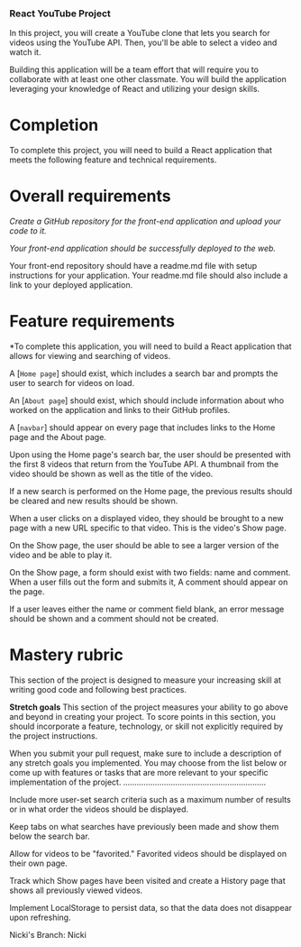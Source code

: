### React YouTube Project

In this project, you will create a YouTube clone that lets you search for videos using the YouTube API. Then, you'll be able to select a video and watch it.

Building this application will be a team effort that will require you to collaborate with at least one other classmate. You will build the application leveraging your knowledge of React and utilizing your design skills.


# Completion
To complete this project, you will need to build a React application that meets the following feature and technical requirements.


# Overall requirements
*Create a GitHub repository for the front-end application and upload your code to it.*

*Your front-end application should be successfully deployed to the web.*

Your front-end repository should have a readme.md file with setup instructions for your application. Your readme.md file should also include a link to your deployed application.


# Feature requirements

*To complete this application, you will need to build a React application that allows for viewing and searching of videos.

A [`Home page`] should exist, which includes a search bar and prompts the user to search for videos on load.

An [`About page`] should exist, which should include information about who worked on the application and links to their GitHub profiles.

A [`navbar`] should appear on every page that includes links to the Home page and the About page.

Upon using the Home page's search bar, the user should be presented with the first 8 videos that return from the YouTube API. A thumbnail from the video should be shown as well as the title of the video.

If a new search is performed on the Home page, the previous results should be cleared and new results should be shown.

When a user clicks on a displayed video, they should be brought to a new page with a new URL specific to that video. This is the video's Show page.

On the Show page, the user should be able to see a larger version of the video and be able to play it.

On the Show page, a form should exist with two fields: name and comment. When a user fills out the form and submits it, A comment should appear on the page.


If a user leaves either the name or comment field blank, an error message should be shown and a comment should not be created.


# Mastery rubric
This section of the project is designed to measure your increasing skill at writing good code and following best practices.



**Stretch goals**
This section of the project measures your ability to go above and beyond in creating your project. To score points in this section, you should incorporate a feature, technology, or skill not explicitly required by the project instructions.

When you submit your pull request, make sure to include a description of any stretch goals you implemented. You may choose from the list below or come up with features or tasks that are more relevant to your specific implementation of the project.
*...............................................................*

Include more user-set search criteria such as a maximum number of results or in what order the videos should be displayed.

Keep tabs on what searches have previously been made and show them below the search bar.

Allow for videos to be "favorited." Favorited videos should be displayed on their own page.

Track which Show pages have been visited and create a History page that shows all previously viewed videos.

Implement LocalStorage to persist data, so that the data does not disappear upon refreshing.



Nicki's Branch: Nicki 
